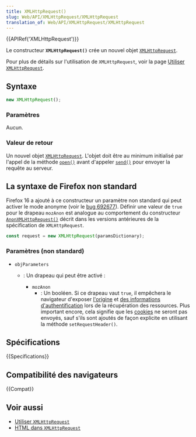 ```yaml
---
title: XMLHttpRequest()
slug: Web/API/XMLHttpRequest/XMLHttpRequest
translation_of: Web/API/XMLHttpRequest/XMLHttpRequest
---
```


{{APIRef('XMLHttpRequest')}}

Le constructeur **`XMLHttpRequest()`** crée un nouvel objet [`XMLHttpRequest`](/fr/docs/Web/API/XMLHttpRequest).

Pour plus de détails sur l'utilisation de `XMLHttpRequest`, voir la page [Utiliser `XMLHttpRequest`](/fr/docs/Web/API/XMLHttpRequest/Using_XMLHttpRequest).

## Syntaxe

```js
new XMLHttpRequest();
```

### Paramètres

Aucun.

### Valeur de retour

Un nouvel objet [`XMLHttpRequest`](/fr/docs/Web/API/XMLHttpRequest). L'objet doit être au minimum initialisé par l'appel de la méthode [`open()`](/fr/docs/Web/API/XMLHttpRequest/open) avant d'appeler [`send()`](/fr/docs/Web/API/XMLHttpRequest/send) pour envoyer la requête au serveur.

## La syntaxe de Firefox non standard

Firefox 16 a ajouté à ce constructeur un paramètre non standard qui peut activer le mode anonyme (voir le [bug 692677](https://bugzilla.mozilla.org/show_bug.cgi?id=692677)). Définir une valeur de `true` pour le drapeau `mozAnon` est analogue au comportement du constructeur [`AnonXMLHttpRequest()`](https://www.w3.org/TR/2012/WD-XMLHttpRequest-20120117/#dom-anonxmlhttprequest) décrit dans les versions antérieures de la spécification de `XMLHttpRequest`.

```js
const request = new XMLHttpRequest(paramsDictionary);
```

### Paramètres (non standard)

- `objParameters`

  - : Un drapeau qui peut être activé&nbsp;:

    - `mozAnon`
      - : Un booléen. Si ce drapeau vaut `true`, il empêchera le navigateur d'exposer [l'origine](/fr/docs/Glossary/Origin) et [des informations d'authentification](https://www.w3.org/TR/2012/WD-XMLHttpRequest-20120117/#user-credentials) lors de la récupération des ressources. Plus important encore, cela signifie que les [cookies](/fr/docs/Glossary/Cookie) ne seront pas envoyés, sauf s'ils sont ajoutés de façon explicite en utilisant la méthode `setRequestHeader()`.

## Spécifications

{{Specifications}}

## Compatibilité des navigateurs

{{Compat}}

## Voir aussi

- [Utiliser `XMLHttpRequest`](/fr/docs/Web/API/XMLHttpRequest/Using_XMLHttpRequest)
- [HTML dans `XMLHttpRequest`](/fr/docs/Web/API/XMLHttpRequest/HTML_in_XMLHttpRequest)
